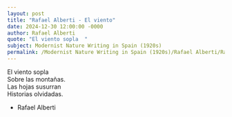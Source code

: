 ```yaml
---
layout: post
title: "Rafael Alberti - El viento"
date: 2024-12-30 12:00:00 -0000
author: Rafael Alberti
quote: "El viento sopla  "
subject: Modernist Nature Writing in Spain (1920s)
permalink: /Modernist Nature Writing in Spain (1920s)/Rafael Alberti/Rafael Alberti - El viento
---
```


El viento sopla  
Sobre las montañas.  
Las hojas susurran  
Historias olvidadas.

- Rafael Alberti
